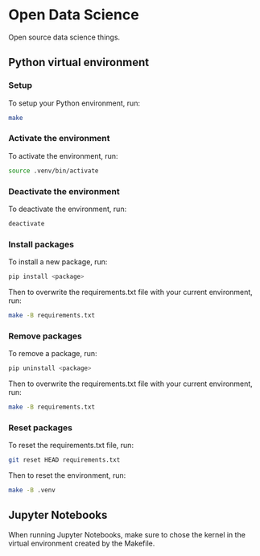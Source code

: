 # Open Data Science

Open source data science things.

## Python virtual environment

### Setup

To setup your Python environment, run:

```bash
make
```

### Activate the environment

To activate the environment, run:

```bash
source .venv/bin/activate
```

### Deactivate the environment

To deactivate the environment, run:

```bash
deactivate
```

### Install packages

To install a new package, run:

```bash
pip install <package>
```

Then to overwrite the requirements.txt file with your current environment, run:

```bash
make -B requirements.txt
```

### Remove packages

To remove a package, run:

```bash
pip uninstall <package>
```

Then to overwrite the requirements.txt file with your current environment, run:

```bash
make -B requirements.txt
```

### Reset packages

To reset the requirements.txt file, run:

```bash
git reset HEAD requirements.txt
```

Then to reset the environment, run:

```bash
make -B .venv
```

## Jupyter Notebooks

When running Jupyter Notebooks, make sure to chose the kernel in the virtual environment created by the Makefile.
